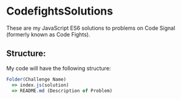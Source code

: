 # CodefightsSolutions
These are my JavaScript ES6 solutions to problems on Code Signal (formerly known as Code Fights).

## Structure:
My code will have the following structure:

```js
Folder(Challenge Name) 
  => index.js(solution)
  => README.md (Description of Problem)
```
